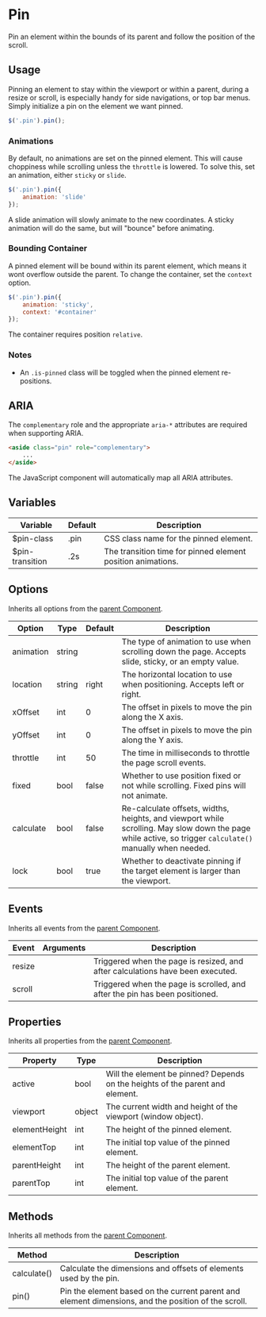 # Pin #

Pin an element within the bounds of its parent and follow the position of the scroll.

## Usage ##

Pinning an element to stay within the viewport or within a parent, during a resize or scroll,
is especially handy for side navigations, or top bar menus. Simply initialize a pin on the
element we want pinned.

```javascript
$('.pin').pin();
```

### Animations ###

By default, no animations are set on the pinned element. This will cause choppiness while scrolling
unless the `throttle` is lowered. To solve this, set an animation, either `sticky` or `slide`.

```javascript
$('.pin').pin({
    animation: 'slide'
});
```

A slide animation will slowly animate to the new coordinates. A sticky animation will do the same,
but will "bounce" before animating.

### Bounding Container ###

A pinned element will be bound within its parent element, which means it wont overflow outside the parent.
To change the container, set the `context` option.

```javascript
$('.pin').pin({
    animation: 'sticky',
    context: '#container'
});
```

<div class="notice is-warning">
    The container requires position <code>relative</code>.
</div>

### Notes ###

* An `.is-pinned` class will be toggled when the pinned element re-positions.

## ARIA ##

The `complementary` role and the appropriate `aria-*` attributes are required when supporting ARIA.

```html
<aside class="pin" role="complementary">
    ...
</aside>
```

<div class="notice is-info">
    The JavaScript component will automatically map all ARIA attributes.
</div>

## Variables ##

<table class="table is-striped data-table">
    <thead>
        <tr>
            <th>Variable</th>
            <th>Default</th>
            <th>Description</th>
        </tr>
    </thead>
    <tbody>
        <tr>
            <td>$pin-class</td>
            <td>.pin</td>
            <td>CSS class name for the pinned element.</td>
        </tr>
        <tr>
            <td>$pin-transition</td>
            <td>.2s</td>
            <td>The transition time for pinned element position animations.</td>
        </tr>
    </tbody>
</table>

## Options ##

Inherits all options from the [parent Component](component.md#options).

<table class="table is-striped data-table">
    <thead>
        <tr>
            <th>Option</th>
            <th>Type</th>
            <th>Default</th>
            <th>Description</th>
        </tr>
    </thead>
    <tbody>
        <tr>
            <td>animation</td>
            <td>string</td>
            <td></td>
            <td>
                The type of animation to use when scrolling down the page.
                Accepts slide, sticky, or an empty value.
            </td>
        </tr>
        <tr>
            <td>location</td>
            <td>string</td>
            <td>right</td>
            <td>
                The horizontal location to use when positioning.
                Accepts left or right.
            </td>
        </tr>
        <tr>
            <td>xOffset</td>
            <td>int</td>
            <td>0</td>
            <td>The offset in pixels to move the pin along the X axis.</td>
        </tr>
        <tr>
            <td>yOffset</td>
            <td>int</td>
            <td>0</td>
            <td>The offset in pixels to move the pin along the Y axis.</td>
        </tr>
        <tr>
            <td>throttle</td>
            <td>int</td>
            <td>50</td>
            <td>The time in milliseconds to throttle the page scroll events.</td>
        </tr>
        <tr>
            <td>fixed</td>
            <td>bool</td>
            <td>false</td>
            <td>
                Whether to use position fixed or not while scrolling.
                Fixed pins will not animate.
            </td>
        </tr>
        <tr>
            <td>calculate</td>
            <td>bool</td>
            <td>false</td>
            <td>
                Re-calculate offsets, widths, heights, and viewport while scrolling.
                May slow down the page while active, so trigger <code>calculate()</code> manually when needed.
            </td>
        </tr>
        <tr>
            <td>lock</td>
            <td>bool</td>
            <td>true</td>
            <td>
                Whether to deactivate pinning if the target element is larger than the viewport.
            </td>
        </tr>
    </tbody>
</table>

## Events ##

Inherits all events from the [parent Component](component.md#events).

<table class="table is-striped data-table">
    <thead>
        <tr>
            <th>Event</td>
            <th>Arguments</th>
            <th>Description</th>
        </tr>
    </thead>
    <tbody>
        <tr>
            <td>resize</td>
            <td></td>
            <td>Triggered when the page is resized, and after calculations have been executed.</td>
        </tr>
        <tr>
            <td>scroll</td>
            <td></td>
            <td>Triggered when the page is scrolled, and after the pin has been positioned.</td>
        </tr>
    </tbody>
</table>

## Properties ##

Inherits all properties from the [parent Component](component.md#properties).

<table class="table is-striped data-table">
    <thead>
        <tr>
            <th>Property</th>
            <th>Type</th>
            <th>Description</th>
        </tr>
    </thead>
    <tbody>
        <tr>
            <td>active</td>
            <td>bool</td>
            <td>Will the element be pinned? Depends on the heights of the parent and element.</td>
        </tr>
        <tr>
            <td>viewport</td>
            <td>object</td>
            <td>The current width and height of the viewport (window object).</td>
        </tr>
        <tr>
            <td>elementHeight</td>
            <td>int</td>
            <td>The height of the pinned element.</td>
        </tr>
        <tr>
            <td>elementTop</td>
            <td>int</td>
            <td>The initial top value of the pinned element.</td>
        </tr>
        <tr>
            <td>parentHeight</td>
            <td>int</td>
            <td>The height of the parent element.</td>
        </tr>
        <tr>
            <td>parentTop</td>
            <td>int</td>
            <td>The initial top value of the parent element.</td>
        </tr>
    </tbody>
</table>

## Methods ##

Inherits all methods from the [parent Component](component.md#methods).

<table class="table is-striped data-table">
    <thead>
        <tr>
            <th>Method</th>
            <th>Description</th>
        </tr>
    </thead>
    <tbody>
        <tr>
            <td>calculate()</td>
            <td>
                Calculate the dimensions and offsets of elements used by the pin.
            </td>
        </tr>
        <tr>
            <td>pin()</td>
            <td>
                Pin the element based on the current parent and element dimensions, and the position of the scroll.
            </td>
        </tr>
    </tbody>
</table>

